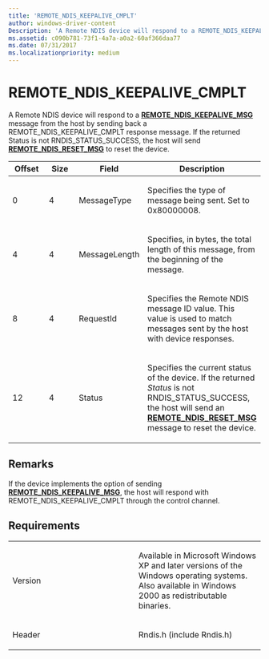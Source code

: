 ```yaml
---
title: 'REMOTE_NDIS_KEEPALIVE_CMPLT'
author: windows-driver-content
Description: 'A Remote NDIS device will respond to a REMOTE_NDIS_KEEPALIVE_MSG message from the host by sending back a REMOTE_NDIS_KEEPALIVE_CMPLT response message.'
ms.assetid: c090b781-73f1-4a7a-a0a2-60af366daa77
ms.date: 07/31/2017
ms.localizationpriority: medium
---
```


# REMOTE\_NDIS\_KEEPALIVE\_CMPLT


A Remote NDIS device will respond to a [**REMOTE\_NDIS\_KEEPALIVE\_MSG**](remote-ndis-keepalive-msg.md) message from the host by sending back a REMOTE\_NDIS\_KEEPALIVE\_CMPLT response message. If the returned Status is not RNDIS\_STATUS\_SUCCESS, the host will send [**REMOTE\_NDIS\_RESET\_MSG**](remote-ndis-reset-msg.md) to reset the device.

<table>
<colgroup>
<col width="25%" />
<col width="25%" />
<col width="25%" />
<col width="25%" />
</colgroup>
<thead>
<tr class="header">
<th>Offset</th>
<th>Size</th>
<th>Field</th>
<th>Description</th>
</tr>
</thead>
<tbody>
<tr class="odd">
<td><p>0</p></td>
<td><p>4</p></td>
<td><p>MessageType</p></td>
<td><p>Specifies the type of message being sent. Set to 0x80000008.</p></td>
</tr>
<tr class="even">
<td><p>4</p></td>
<td><p>4</p></td>
<td><p>MessageLength</p></td>
<td><p>Specifies, in bytes, the total length of this message, from the beginning of the message.</p></td>
</tr>
<tr class="odd">
<td><p>8</p></td>
<td><p>4</p></td>
<td><p>RequestId</p></td>
<td><p>Specifies the Remote NDIS message ID value. This value is used to match messages sent by the host with device responses.</p></td>
</tr>
<tr class="even">
<td><p>12</p></td>
<td><p>4</p></td>
<td><p>Status</p></td>
<td><p>Specifies the current status of the device. If the returned <em>Status</em> is not RNDIS_STATUS_SUCCESS, the host will send an <a href="remote-ndis-reset-msg.md" data-raw-source="[&lt;strong&gt;REMOTE_NDIS_RESET_MSG&lt;/strong&gt;](remote-ndis-reset-msg.md)"><strong>REMOTE_NDIS_RESET_MSG</strong></a> message to reset the device.</p></td>
</tr>
</tbody>
</table>

 

Remarks
-------

If the device implements the option of sending [**REMOTE\_NDIS\_KEEPALIVE\_MSG**](remote-ndis-keepalive-msg.md), the host will respond with REMOTE\_NDIS\_KEEPALIVE\_CMPLT through the control channel.

Requirements
------------

<table>
<colgroup>
<col width="50%" />
<col width="50%" />
</colgroup>
<tbody>
<tr class="odd">
<td><p>Version</p></td>
<td><p>Available in Microsoft Windows XP and later versions of the Windows operating systems. Also available in Windows 2000 as redistributable binaries.</p></td>
</tr>
<tr class="even">
<td><p>Header</p></td>
<td>Rndis.h (include Rndis.h)</td>
</tr>
</tbody>
</table>

 

 




